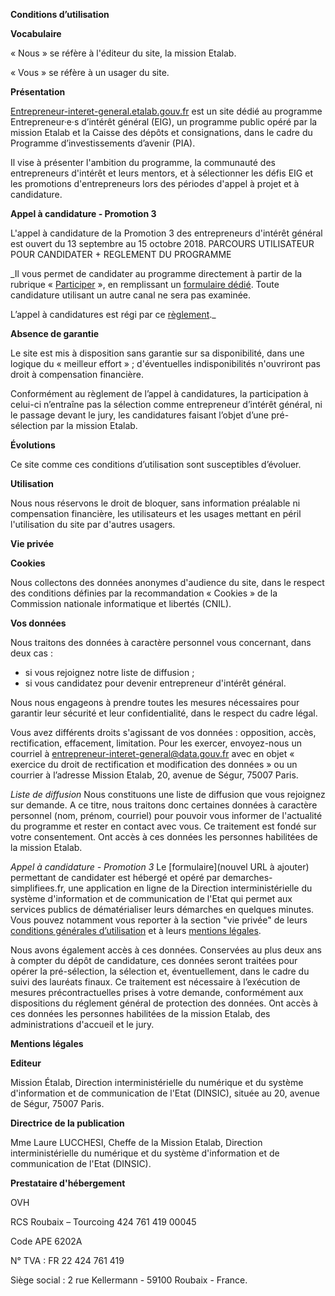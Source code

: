 **Conditions d’utilisation**

**Vocabulaire**

« Nous » se réfère à l'éditeur du site, la mission Etalab.

« Vous » se réfère à un usager du site.

**Présentation**

[Entrepreneur-interet-general.etalab.gouv.fr](https://entrepreneur-interet-general.etalab.gouv.fr/)
est un site dédié au programme Entrepreneur·e·s
d’intérêt général (EIG), un programme public opéré par la mission
Etalab et la Caisse des dépôts et consignations, dans le cadre du
Programme d’investissements d’avenir (PIA).

Il vise à présenter l'ambition du programme, la communauté des entrepreneurs d'intérêt et leurs mentors, et à sélectionner les défis EIG et les promotions d'entrepreneurs lors des périodes d'appel à projet et à candidature. 

**Appel à candidature - Promotion 3** 

L'appel à candidature de la Promotion 3 des entrepreneurs d'intérêt général est ouvert du 13 septembre au 15 octobre 2018. 
PARCOURS UTILISATEUR POUR CANDIDATER + REGLEMENT DU PROGRAMME

_Il vous permet de candidater au programme directement à partir de la
rubrique
« [Participer](https://entrepreneur-interet-general.etalab.gouv.fr/#contact) »,
en remplissant un [formulaire
dédié](https://framaforms.org/candidature-entrepreneurs-dinteret-general-promo-2-1501592391). Toute
candidature utilisant un autre canal ne sera pas examinée.

L’appel à candidatures est régi par ce
[règlement](https://entrepreneur-interet-general.etalab.gouv.fr/assets/EIG-promotion2_reglement_programme_VFF.pdf)._

**Absence de garantie**

Le site est mis à disposition sans garantie sur sa disponibilité, dans
une logique du « meilleur effort » ; d'éventuelles indisponibilités
n'ouvriront pas droit à compensation financière.

Conformément au règlement de l’appel à candidatures, la participation
à celui-ci n’entraîne pas la sélection comme entrepreneur d’intérêt
général, ni le passage devant le jury, les candidatures faisant
l’objet d’une pré-sélection par la mission Etalab.

**Évolutions**

Ce site comme ces conditions d’utilisation sont susceptibles
d’évoluer.

**Utilisation**

Nous nous réservons le droit de bloquer, sans information préalable ni
compensation financière, les utilisateurs et les usages mettant en
péril l'utilisation du site par d'autres usagers.

**Vie privée**

**Cookies**

Nous collectons des données anonymes d'audience du site, dans le
respect des conditions définies par la recommandation « Cookies » de
la Commission nationale informatique et libertés \(CNIL).

**Vos données**

Nous traitons des données à caractère personnel vous concernant, 
dans deux cas :
- si vous rejoignez notre liste de diffusion ;
- si vous candidatez pour devenir entrepreneur d'intérêt général.

Nous nous engageons à prendre toutes les mesures nécessaires pour 
garantir leur sécurité et leur confidentialité, dans le respect du 
cadre légal.

Vous avez différents droits s'agissant de vos données : opposition, 
accès, rectification, effacement, limitation. Pour les exercer, 
envoyez-nous un courriel à [entrepreneur-interet-general@data.gouv.fr](mailto:entrepreneur-interet-general@data.gouv.fr)
avec en objet « exercice du droit de rectification et modification 
des données » ou un courrier à l’adresse Mission Etalab, 
20, avenue de Ségur, 75007 Paris.

*Liste de diffusion*
Nous constituons une liste de diffusion que vous rejoignez sur demande. 
A ce titre, nous traitons donc certaines données à caractère personnel 
(nom, prénom, courriel) pour pouvoir vous informer de l'actualité du 
programme et rester en contact avec vous. Ce traitement est fondé sur 
votre consentement. Ont accès à ces données les personnes habilitées de 
la mission Etalab.

*Appel à candidature - Promotion 3*
Le [formulaire](nouvel URL à ajouter) permettant de candidater est hébergé 
et opéré par demarches-simplifiees.fr, une application en ligne
de la Direction interministérielle du système d'information et 
de communication de l'Etat qui permet aux services publics de dématérialiser 
leurs démarches en quelques minutes. Vous pouvez notamment vous 
reporter à la section "vie privée" de leurs [conditions générales d’utilisation](https://doc.demarches-simplifiees.fr/cgu#d-vie-privee)
et à leurs [mentions légales](https://doc.demarches-simplifiees.fr/cgu#4-mentions-legales).

Nous avons également accès à ces données. Conservées au plus deux ans
à compter du dépôt de candidature, ces données seront traitées pour
opérer la pré-sélection, la sélection et, éventuellement, dans le
cadre du suivi des lauréats finaux. Ce traitement est nécessaire à 
l’exécution de mesures précontractuelles prises à votre demande, 
conformément aux dispositions du réglement général de protection des données. 
Ont accès à ces données les personnes habilitées de la mission 
Etalab, des administrations d'accueil et le jury. 

**Mentions légales**

**Editeur**

Mission Étalab, Direction interministérielle du numérique et du
système d'information et de communication de l'Etat (DINSIC), située au
20, avenue de Ségur, 75007 Paris.

**Directrice de la
publication**

Mme Laure LUCCHESI, Cheffe de la Mission Etalab, Direction
interministérielle du numérique et du système d'information et de
communication de l'Etat (DINSIC).

**Prestataire d'hébergement**

OVH

RCS Roubaix – Tourcoing 424 761 419 00045

Code APE 6202A

N° TVA : FR 22 424 761 419

Siège social : 2 rue Kellermann - 59100 Roubaix - France.
